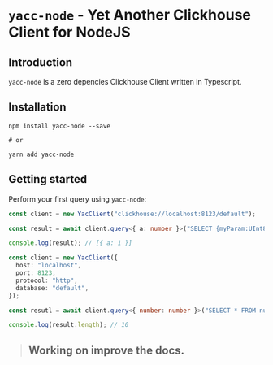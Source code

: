 # `yacc-node` - Yet Another Clickhouse Client for NodeJS

## Introduction

`yacc-node` is a zero depencies Clickhouse Client written in Typescript.

## Installation

```shell
npm install yacc-node --save

# or

yarn add yacc-node
```

## Getting started

Perform your first query using `yacc-node`:

```typescript
const client = new YacClient("clickhouse://localhost:8123/default");

const result = await client.query<{ a: number }>("SELECT {myParam:UInt8} AS a", { myParam: 1 });

console.log(result); // [{ a: 1 }]
```

```typescript
const client = new YacClient({
  host: "localhost",
  port: 8123,
  protocol: "http",
  database: "default",
});

const resutl = await client.query<{ number: number }>("SELECT * FROM numbers(10)");

console.log(result.length); // 10
```

> ## Working on improve the docs.
